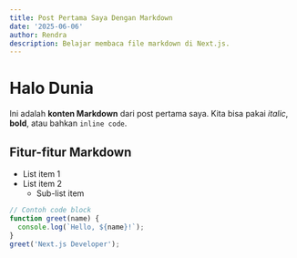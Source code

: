 ```yaml
---
title: Post Pertama Saya Dengan Markdown
date: '2025-06-06'
author: Rendra
description: Belajar membaca file markdown di Next.js.
---
```


# Halo Dunia

Ini adalah **konten Markdown** dari post pertama saya.
Kita bisa pakai _italic_, **bold**, atau bahkan `inline code`.

## Fitur-fitur Markdown

- List item 1
- List item 2
  - Sub-list item

```javascript
// Contoh code block
function greet(name) {
  console.log(`Hello, ${name}!`);
}
greet('Next.js Developer');
```
